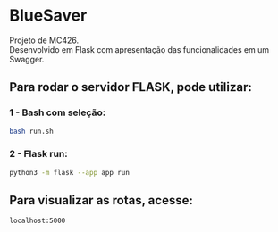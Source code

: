 # BlueSaver
Projeto de MC426.  
Desenvolvido em Flask com apresentação das funcionalidades em um Swagger.

## Para rodar o servidor FLASK, pode utilizar:
### 1 - Bash com seleção:
```bash
bash run.sh
```
### 2 - Flask run:
```bash
python3 -m flask --app app run
```

## Para visualizar as rotas, acesse:
```
localhost:5000
```